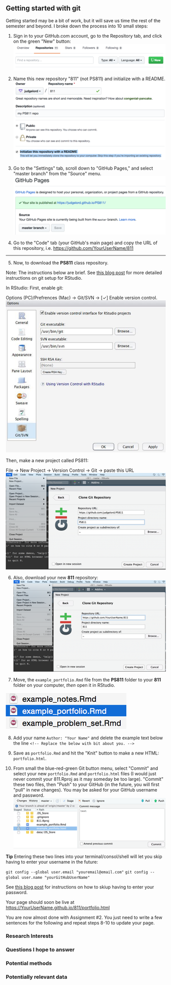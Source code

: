 ## Getting started with git

Getting started may be a bit of work, but it will save us time the rest of the semester and beyond. I broke down the process into 10 small steps:

1. Sign in to your GitHub.com account, go to the Repository tab, and click on the green "New" button:
![](Figs/git-new.png)

2. Name this new repository "811" (not PS811) and initialize with a README.
![](Figs/git-new2.png)

3. Go to the "Settings" tab, scroll down to "GitHub Pages," and select "master branch" from the "Source" menu.
![](Figs/git-publish.png)

4. Go to the "Code" tab (your GitHub's main page) and copy the URL of this repository, i.e. https://github.com/YourUserName/811

---

5. Now, to download the **PS811** class repository. 

Note: The instructions below are brief. See [this blog post](https://www.r-bloggers.com/rstudio-and-github/) for more detailed instructions on git setup for RStudio.

In RStudio: First, enable git:

Options (PC)/Prefrences (Mac) -> Git/SVN -> [$\checkmark$] Enable version control.
![](Figs/git-options.jpg)

Then, make a new project called PS811:

File -> New Project -> Version Control -> Git -> paste this URL
![](Figs/git-clone.png)

6. Also, download your new **811** repository:
![](Figs/git-clone-new.png)

7. Move, the `example_portfolio.Rmd` file from the **PS811** folder to your **811** folder on your computer, *then* open it in RStudio.

![](Figs/git-portfolio.png)

8. Add your name `Author: "Your Name"` and delete the example text below the line `<!-- Replace the below with bit about you. -->`

9. Save as `portfolio.Rmd` and hit the "Knit" button to make a new HTML: `portfolio.html`.

10. From small the blue-red-green Git button menu, select "Commit" and select your new `portfolio.Rmd` and `portfolio.html` files (I would just never commit your 811.Rproj as it may someday be too large). "Commit" these two files, then "Push" to your GitHub (in the future, you will first "pull" in new changes). You may be asked for your GitHub username and password.
![](Figs/git-commit.png)

**Tip** Entering these two lines into your terminal/consol/shell will let you skip having to enter your username in the future:

`git config --global user.email "youremail@email.com"`
`git config --global user.name "yourGitHubUserName"`

See [this blog post](https://www.r-bloggers.com/rstudio-and-github/) for instructions on how to skiup having to enter your password. 

Your page should soon be live at https://YourUserName.github.io/811/portfolio.html

You are now almost done with Assignment #2. You just need to write a few sentences for the following and repeat steps 8-10 to update your page. 

### Research Interests

### Questions I hope to answer

### Potential methods

### Potentially relevant data